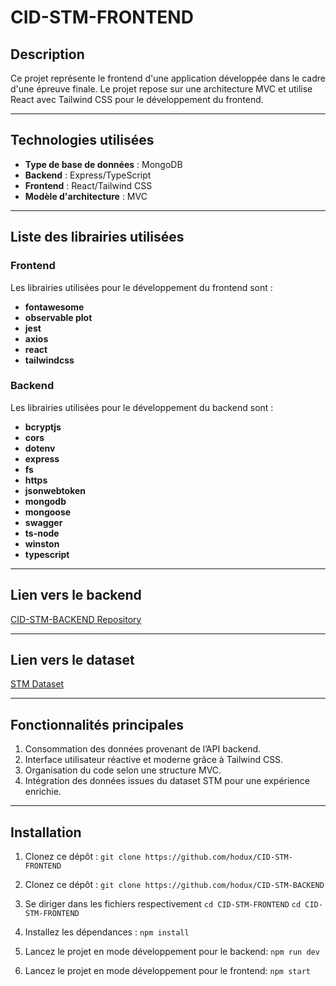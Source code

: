 # CID-STM-FRONTEND

## Description  
Ce projet représente le frontend d'une application développée dans le cadre d'une épreuve finale. Le projet repose sur une architecture MVC et utilise React avec Tailwind CSS pour le développement du frontend.  

---

## Technologies utilisées  

- **Type de base de données** : MongoDB  
- **Backend** : Express/TypeScript  
- **Frontend** : React/Tailwind CSS  
- **Modèle d'architecture** : MVC  

---

## Liste des librairies utilisées  

### Frontend  
Les librairies utilisées pour le développement du frontend sont :  
- **fontawesome**
- **observable plot**
- **jest**
- **axios**
- **react** 
- **tailwindcss**

### Backend  
Les librairies utilisées pour le développement du backend sont :  
- **bcryptjs** 
- **cors**
- **dotenv**
- **express**
- **fs**
- **https**  
- **jsonwebtoken**
- **mongodb**  
- **mongoose** 
- **swagger**
- **ts-node**
- **winston**
- **typescript**
---
## Lien vers le backend  

[CID-STM-BACKEND Repository](https://github.com/hodux/CID-STM-BACKEND)  

---

## Lien vers le dataset  

[STM Dataset](https://www.stm.info/fr/a-propos/developpeurs)  

---

## Fonctionnalités principales  

1. Consommation des données provenant de l’API backend.  
2. Interface utilisateur réactive et moderne grâce à Tailwind CSS.  
3. Organisation du code selon une structure MVC.  
4. Intégration des données issues du dataset STM pour une expérience enrichie.  

---

## Installation
1. Clonez ce dépôt :
``` git clone https://github.com/hodux/CID-STM-FRONTEND ```

2. Clonez ce dépôt :
``` git clone https://github.com/hodux/CID-STM-BACKEND ```

4. Se diriger dans les fichiers respectivement
``` cd CID-STM-FRONTEND ``` ``` cd CID-STM-FRONTEND ```

6. Installez les dépendances :
``` npm install ```

7. Lancez le projet en mode développement pour le backend:
``` npm run dev ```
8. Lancez le projet en mode développement pour le frontend:
``` npm start ``` 
